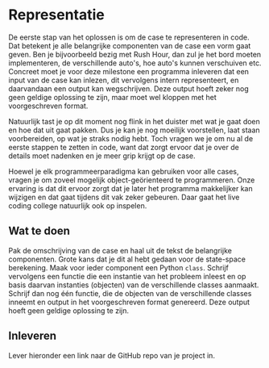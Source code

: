 # Representatie

De eerste stap van het oplossen is om de case te representeren in code. Dat betekent je alle belangrijke componenten van de case een vorm gaat geven. Ben je bijvoorbeeld bezig met Rush Hour, dan zul je het bord moeten implementeren, de verschillende auto's, hoe auto's kunnen verschuiven etc. Concreet moet je voor deze milestone een programma inleveren dat een input van de case kan inlezen, dit vervolgens intern representeert, en daarvandaan een output kan wegschrijven. Deze output hoeft zeker nog geen geldige oplossing te zijn, maar moet wel kloppen met het voorgeschreven format.

Natuurlijk tast je op dit moment nog flink in het duister met wat je gaat doen en hoe dat uit gaat pakken. Dus je kan je nog moeilijk voorstellen, laat staan voorbereiden, op wat je straks nodig hebt. Toch vragen we je om nu al de eerste stappen te zetten in code, want dat zorgt ervoor dat je over de details moet nadenken en je meer grip krijgt op de case.

Hoewel je elk programmeerparadigma kan gebruiken voor alle cases, vragen je om zoveel mogelijk object-geörienteerd te programmeren. Onze ervaring is dat dit ervoor zorgt dat je later het programma makkelijker kan wijzigen en dat gaat tijdens dit vak zeker gebeuren. Daar gaat het live coding college natuurlijk ook op inspelen.

## Wat te doen

Pak de omschrijving van de case en haal uit de tekst de belangrijke componenten. Grote kans dat je dit al hebt gedaan voor de state-space berekening. Maak voor ieder component een Python `class`. Schrijf vervolgens een functie die een instantie van het probleem inleest en op basis daarvan instanties (objecten) van de verschillende classes aanmaakt. Schrijf dan nog één functie, die de objecten van de verschillende classes inneemt en output in het voorgeschreven format genereerd. Deze output hoeft geen geldige oplossing te zijn.

## Inleveren

Lever hieronder een link naar de GitHub repo van je project in.